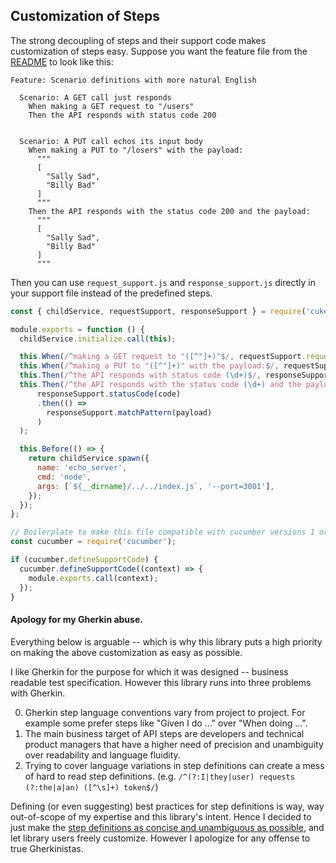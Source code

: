 ## Customization of Steps

The strong decoupling of steps and their support code makes customization of steps easy.  Suppose you want the feature file from the [README](README.md) to look like this:

```cucumber
Feature: Scenario definitions with more natural English

  Scenario: A GET call just responds
    When making a GET request to "/users"
    Then the API responds with status code 200


  Scenario: A PUT call echos its input body
    When making a PUT to "/losers" with the payload:
      """
      [
        "Sally Sad",
        "Billy Bad"
      ]
      """
    Then the API responds with the status code 200 and the payload:
      """
      [
        "Sally Sad",
        "Billy Bad"
      ]
      """
```

Then you can use `request_support.js` and `response_support.js` directly in your support file instead of the predefined steps.


```javascript
const { childService, requestSupport, responseSupport } = require('cukelib');

module.exports = function () {
  childService.initialize.call(this);

  this.When(/^making a GET request to "([^"]+)"$/, requestSupport.requestGET);
  this.When(/^making a PUT to "([^"]+)" with the payload:$/, requestSupport.requestPUT);
  this.Then(/^the API responds with status code (\d+)$/, responseSupport.statusCode);
  this.Then(/^the API responds with the status code (\d+) and the payload:$/, (code, payload) =>
      responseSupport.statusCode(code)
      .then(() =>
        responseSupport.matchPattern(payload)
      )
  );

  this.Before(() => {
    return childService.spawn({
      name: 'echo_server',
      cmd: 'node',
      args: [`${__dirname}/../../index.js`, '--port=3001'],
    });
  });
};

// Boilerplate to make this file compatible with cucumber versions 1 or 2
const cucumber = require('cucumber');

if (cucumber.defineSupportCode) {
  cucumber.defineSupportCode((context) => {
    module.exports.call(context);
  });
}
```

#### Apology for my Gherkin abuse.

Everything below is arguable -- which is why this library puts a high priority on making the above customization as easy as possible.

I like Gherkin for the purpose for which it was designed -- business readable test specification. However this library runs into three problems with Gherkin.

0. Gherkin step language conventions vary from project to project. For example some prefer steps like "Given I do ..." over "When doing ...".
0. The main business target of API steps are developers and technical product managers that have a higher need of precision and unambiguity over readability and language fluidity.
0. Trying to cover language variations in step definitions can create a mess of hard to read step definitions. (e.g. `/^(?:I|they|user) requests (?:the|a|an) ([^\s]+) token$/`)

Defining (or even suggesting) best practices for step definitions is way, way out-of-scope of my expertise and this library's intent. Hence I decided to just make the [step definitions as concise and unambiguous as possible](README.md#step-definitions-conventions), and let library users freely customize. However I apologize for any offense to true Gherkinistas.
